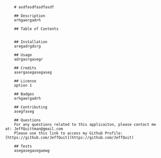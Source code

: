 
		# asdfasdfasdfasdf

		## Description
		erhgaergadrh

		## Table of Contents


		## Installation
		aregadrgdsrg

		## Usage
		adrgasrgasegr

		## Credits
		asergasegasegaseg

		## License
		option 1

		## Badges
		erhgaergadrh

		## Contributing
		asegfaseg

		## Questions
		For any questions related to this applicaiton, please contact me at: JeffQuittman@gmail.com
		Please use this link to access my Github Profile: [https://github.com/JeffQuit](https://github.com/JeffQuit)

		## Tests
		asegasegasegaewg

		